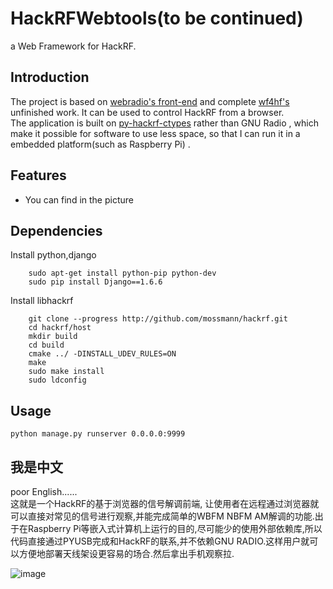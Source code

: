 HackRFWebtools(to be continued)
==============
a Web Framework for HackRF. <br>

##  Introduction 
The project is based on [webradio's front-end](https://github.com/mikestir/webradio "webradio") and complete [wf4hf's](https://github.com/aguardar/wf4hf "wf4hf") unfinished work.
It can be used to control  HackRF from a browser.<br>
The application is built on [py-hackrf-ctypes](https://github.com/wzyy2/py-hackrf-ctypes "py-hackrf-ctypes")
 rather than GNU Radio  , which make  it possible for software  to use less space, so that I can run it  in a embedded platform(such as  Raspberry Pi) .<br>

## Features 
* You can find in the picture

##  Dependencies 
Install python,django

        sudo apt-get install python-pip python-dev
        sudo pip install Django==1.6.6

Install libhackrf

        git clone --progress http://github.com/mossmann/hackrf.git
        cd hackrf/host
        mkdir build
        cd build
        cmake ../ -DINSTALL_UDEV_RULES=ON
        make
        sudo make install
        sudo ldconfig

    
##  Usage 
    python manage.py runserver 0.0.0.0:9999
    
##  我是中文 
poor English......<br>
这就是一个HackRF的基于浏览器的信号解调前端, 让使用者在远程通过浏览器就可以直接对常见的信号进行观察,并能完成简单的WBFM NBFM AM解调的功能.出于在Raspberry Pi等嵌入式计算机上运行的目的,尽可能少的使用外部依赖库,所以代码直接通过PYUSB完成和HackRF的联系,并不依赖GNU RADIO.这样用户就可以方便地部署天线架设更容易的场合.然后拿出手机观察拉.


![image](http://www.iotwrt.com/jpg/hackrfwebtools.png)

